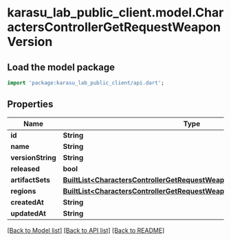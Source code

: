 # karasu_lab_public_client.model.CharactersControllerGetRequestWeaponVersion

## Load the model package
```dart
import 'package:karasu_lab_public_client/api.dart';
```

## Properties
Name | Type | Description | Notes
------------ | ------------- | ------------- | -------------
**id** | **String** |  | 
**name** | **String** |  | 
**versionString** | **String** |  | 
**released** | **bool** |  | 
**artifactSets** | [**BuiltList&lt;CharactersControllerGetRequestWeaponVersionArtifactSetsInner&gt;**](CharactersControllerGetRequestWeaponVersionArtifactSetsInner.md) |  | [optional] 
**regions** | [**BuiltList&lt;CharactersControllerGetRequestWeaponVersionRegionsInner&gt;**](CharactersControllerGetRequestWeaponVersionRegionsInner.md) |  | [optional] 
**createdAt** | **String** |  | 
**updatedAt** | **String** |  | 

[[Back to Model list]](../README.md#documentation-for-models) [[Back to API list]](../README.md#documentation-for-api-endpoints) [[Back to README]](../README.md)


